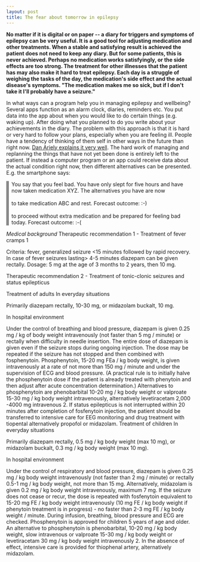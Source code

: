 ```yaml
---
layout: post
title: The fear about tomorrow in epilepsy
---
```


**No matter if it is digital or on paper -- a diary for triggers and symptoms of epilepsy can be very useful. It is a good tool for adjusting medication and other treatments. When a stable and satisfying result is achieved the patient does not need to keep any diary. But for some patients, this is never achieved. Perhaps no medication works satisfyingly, or the side effects are too strong. The treatment for other illnesses that the patient has may also make it hard to treat epilepsy. Each day is a struggle of weighing the tasks of the day, the medication's side effect and the actual disease's symptoms. "The medication makes me so sick, but if I don't take it I'll probably have a seizure."**

In what ways can a program help you in managing epilepsy and wellbeing? Several apps function as an alarm clock, diaries, reminders etc. You put data into the app about when you would like to do certain things (e.g. waking up). After doing what you planned to do you write about your achievements in the diary. The problem with this approach is that it is hard or very hard to follow your plans, especially when you are feeling ill. People have a tendency of thinking of them self in other ways in the future than right now. <a href="https://www.youtube.com/watch?v=uvvQrqIRLGU">Dan Ariely explains it very well</a>. The hard work of managing and replanning the things that have not yet been done is entirely left to the patient. If instead a computer program or an app could receive data about the actual condition right now, then different alternatives can be presented. E.g. the smartphone says:

<p style="border-left:0.5em solid #888888; padding-left:0.5em;">You say that you feel bad. You have only slept for five hours and have now taken medication XYZ. The alternatives you have are now
   <br><br>
   to take medication ABC and rest. Forecast outcome: :-)
   <br><br>
   to proceed without extra medication and be prepared for feeling bad today. Forecast outcome: :-(
   
</p>

*Medical background*
Therapeutic recommendation 1 - Treatment of fever cramps 1

Criteria: fever, generalized seizure <15 minutes followed by rapid recovery.
In case of fever seizures lasting> 4-5 minutes diazepam can be given rectally. Dosage: 5 mg at the age of 3 months to 2 years, then 10 mg.


Therapeutic recommendation 2 - Treatment of tonic-clonic seizures and status epilepticus

Treatment of adults
In everyday situations

Primarily diazepam rectally, 10-30 mg, or midazolam buckalt, 10 mg.

In hospital environment

Under the control of breathing and blood pressure, diazepam is given 0.25 mg / kg of body weight intravenously (not faster than 5 mg / minute) or rectally when difficulty in needle insertion. The entire dose of diazepam is given even if the seizure stops during ongoing injection. The dose may be repeated if the seizure has not stopped and then combined with fosphenytoin.
Phosphenytoin, 15-20 mg FEa / kg body weight, is given intravenously at a rate of not more than 150 mg / minute and under the supervision of ECG and blood pressure. (A practical rule is to initially halve the phosphenytoin dose if the patient is already treated with phenytoin and then adjust after acute concentration determination.) Alternatives to phosphenytoin are phenobarbital 10-20 mg / kg body weight or valproate 15-30 mg / kg body weight intravenously, alternatively levetiracetam 2,000 -4000 mg intravenous 2.
If status epilepticus is not interrupted within 20 minutes after completion of fosfenytoin injection, the patient should be transferred to intensive care for EEG monitoring and drug treatment with tiopental alternatively propofol or midazolam.
Treatment of children
In everyday situations

Primarily diazepam rectally, 0.5 mg / kg body weight (max 10 mg), or midazolam buckalt, 0.3 mg / kg body weight (max 10 mg).

In hospital environment

Under the control of respiratory and blood pressure, diazepam is given 0.25 mg / kg body weight intravenously (not faster than 2 mg / minute) or rectally 0.5-1 mg / kg body weight, not more than 15 mg. Alternatively, midazolam is given 0.2 mg / kg body weight intravenously, maximum 7 mg.
If the seizure does not cease or recur, the dose is repeated with fosfenytoin equivalent to 15-20 mg FE / kg body weight intravenously (10 mg FE / kg body weight if phenytoin treatment is in progress) - no faster than 2-3 mg FE / kg body weight / minute.
During infusion, breathing, blood pressure and ECG are checked.
Phosphenytoin is approved for children 5 years of age and older.
An alternative to phosphenytoin is phenobarbital, 10-20 mg / kg body weight, slow intravenous or valproate 15-30 mg / kg body weight or levetiracetam 30 mg / kg body weight intravenously 2.
In the absence of effect, intensive care is provided for thiophenal artery, alternatively midazolam.





